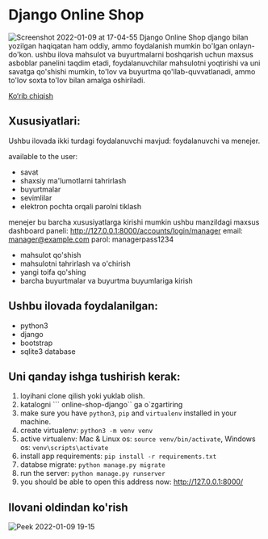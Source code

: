 # Django Online Shop
![Screenshot 2022-01-09 at 17-04-55 Django Online Shop](https://user-images.githubusercontent.com/71011395/148684469-79bfdb07-efa0-4dde-ad76-1f3277f833e6.png)
django bilan yozilgan haqiqatan ham oddiy, ammo foydalanish mumkin bo'lgan onlayn-do'kon. ushbu ilova mahsulot va buyurtmalarni boshqarish uchun maxsus asboblar panelini taqdim etadi,
foydalanuvchilar mahsulotni yoqtirishi va uni savatga qo'shishi mumkin, to'lov va buyurtma qo'llab-quvvatlanadi, ammo to'lov soxta to'lov bilan amalga oshiriladi. 

[Ko‘rib chiqish](#app-preview)

## Xususiyatlari:
Ushbu ilovada ikki turdagi foydalanuvchi mavjud: foydalanuvchi va menejer.

available to the user:
- savat
- shaxsiy ma'lumotlarni tahrirlash
- buyurtmalar
- sevimlilar
- elektron pochta orqali parolni tiklash

menejer bu barcha xususiyatlarga kirishi mumkin
ushbu manzildagi maxsus dashboard paneli: http://127.0.0.1:8000/accounts/login/manager
email: manager@example.com
parol: managerpass1234 

- mahsulot qo'shish
- mahsulotni tahrirlash va o'chirish
- yangi toifa qo'shing
- barcha buyurtmalar va buyurtma buyumlariga kirish


## Ushbu ilovada foydalanilgan:
- python3
- django 
- bootstrap
- sqlite3 database


## Uni qanday ishga tushirish kerak:
1. loyihani clone qilish yoki yuklab olish.
2. katalogni ``` online-shop-django`` ga o`zgartiring
3. make sure you have ``python3``, ```pip``` and ```virtualenv``` installed in your machine.
4. create virtualenv: ```python3 -m venv venv```
5. active virtualenv: Mac & Linux os: ```source venv/bin/activate```, Windows os: ```venv\scripts\activate```
6. install app requirements: ```pip install -r requirements.txt```
7. databse migrate: ```python manage.py migrate```
8. run the server: ```python manage.py runserver```
9. you should be able to open this address now: http://127.0.0.1:8000/

## Ilovani oldindan ko'rish
![Peek 2022-01-09 19-15](https://user-images.githubusercontent.com/71011395/148689722-6ceacc8f-81b7-48e0-a258-9d4e543d1e7c.gif)

